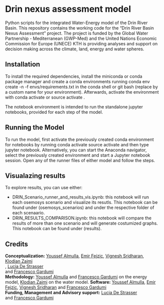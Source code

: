 # Drin nexus assessment model

Python scripts for the integrated Water-Energy model of the Drin River Basin. 
This repository contains the working code for the “Drin River Basin Nexus Assessment” project. The project is funded by the Global Water Partnership - Mediterranean (GWP-Med) and the United Nations Economic Commission for Europe (UNECE) KTH is providing analyses and support on decision making across the climate, land, energy and water spheres.


## Installation
To install the required dependencies, install the miniconda or conda package manager and create a conda environments running conda env create -n <name-of-environment> -f envs/requirements.txt in the conda shell or git bash (replace <name-of-environment> by a custom name for your environment). Afterwards, activate the environment with conda activate <name-of-environment> or source activate <name-of-environment>.

The notebook environment is intended to run the standalone jupyter notebooks, provided for each step of the model. 


## Running the Model
To run the model, first activate the previously created conda environment for notebooks by running conda activate <name-of-environment> source activate <name-of-environment> and then type jupyter notebook. Alternatively, you can start the Anaconda navigator, select the previously created environment and start a Jupyter notebook session. Open any of the runner files of either model and follow the steps.



## Visualazing results

To explore results, you can use either:
*  DRIN_Scenario_runner_and_results_vis.ipynb: this notebook will run each osemosys scenario and visualize its resutls. This notebook can be found under (osemosys_scenarios) and under the respective folder of each scenaario. 
*  DRIN_RESULTS_COMPARISON.ipynb: this notebook will compare the results of more than one scenario and will generate costumized graphs. This notebook can be found under (results). 


## Credits

**Conceptualization:** [Youssef Almulla](https://www.kth.se/profile/almulla), [Emir Fejzic](https://www.kth.se/profile/fejzic), [Vignesh Sridharan](https://www.imperial.ac.uk/sustainable-gas-institute/people/staffresearchers/), [Klodian Zaimi](https://www.researchgate.net/profile/Klodian-Zaimi/) <br /> , [Lucia De Strasser](https://unece.org/environment-policy/water/contacts/staff-unece-secretariat-servicing-convention/) <br />and [Francesco Gardumi](https://www.kth.se/profile/gardumi) <br />
**Methodology:** [Youssef Almulla](https://www.kth.se/profile/almulla) and [Francesco Gardumi](https://www.kth.se/profile/gardumi) on the energy model, [Klodian Zaimi](https://www.researchgate.net/profile/Klodian-Zaimi/)  on the water model.
**Software:** [Youssef Almulla](https://github.com/JZF07), [Emir Fejzic](https://github.com/EmiFej), [Vignesh Sridharan](https://github.com/vignesh1987) and [Francesco Gardumi](https://github.com/FraGard) <br />
**Funding, Management and Advisory support:** [Lucia De Strasser](https://unece.org/environment-policy/water/contacts/staff-unece-secretariat-servicing-convention/) <br />and [Francesco Gardumi](https://www.kth.se/profile/gardumi)<br />
